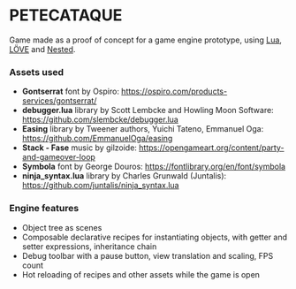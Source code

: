 # PETECATAQUE
Game made as a proof of concept for a game engine prototype,
using [Lua](https://www.lua.org/), [LÖVE](https://love2d.org/) and
[Nested](https://github.com/gilzoide/nested).


### Assets used
- __Gontserrat__ font by Ospiro: https://ospiro.com/products-services/gontserrat/
- __debugger.lua__ library by Scott Lembcke and Howling Moon Software: https://github.com/slembcke/debugger.lua
- __Easing__ library by Tweener authors, Yuichi Tateno, Emmanuel Oga: https://github.com/EmmanuelOga/easing
- __Stack - Fase__ music by gilzoide: https://opengameart.org/content/party-and-gameover-loop
- __Symbola__ font by George Douros: https://fontlibrary.org/en/font/symbola
- __ninja_syntax.lua__ library by Charles Grunwald (Juntalis): https://github.com/juntalis/ninja_syntax.lua


### Engine features
- Object tree as scenes
- Composable declarative recipes for instantiating objects, with getter and setter expressions, inheritance chain
- Debug toolbar with a pause button, view translation and scaling, FPS count
- Hot reloading of recipes and other assets while the game is open

